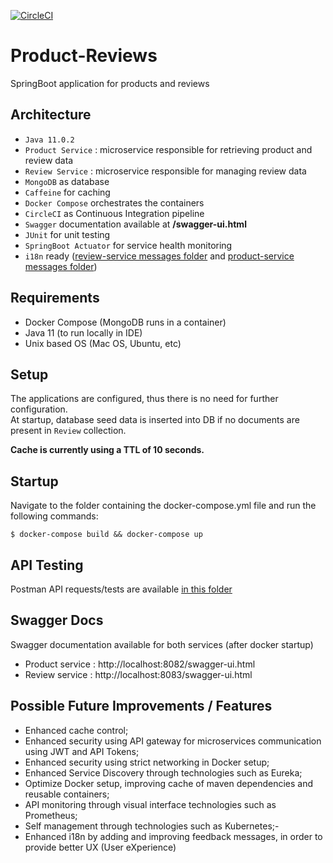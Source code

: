 [![CircleCI](https://circleci.com/gh/jpfmscel/product-reviews.svg?style=svg)](https://circleci.com/gh/jpfmscel/product-reviews)

# Product-Reviews
SpringBoot application for products and reviews

## Architecture
- ```Java 11.0.2```
- ```Product Service``` : microservice responsible for retrieving product and review data
- ```Review Service``` : microservice responsible for managing review data
- ```MongoDB``` as database
- ```Caffeine``` for caching
- ```Docker Compose``` orchestrates the containers
- ```CircleCI``` as Continuous Integration pipeline  
- ```Swagger``` documentation available at **/swagger-ui.html**
- ```JUnit``` for unit testing
- ```SpringBoot Actuator``` for service health monitoring
- ```i18n``` ready ([review-service messages folder](https://github.com/jpfmscel/product-reviews/tree/master/review-service/src/main/resources/messages) and [product-service messages folder](https://github.com/jpfmscel/product-reviews/tree/master/product-service/src/main/resources/messages))

## Requirements
 - Docker Compose (MongoDB runs in a container)
 - Java 11 (to run locally in IDE)
 - Unix based OS (Mac OS, Ubuntu, etc)

## Setup
 The applications are configured, thus there is no need for further configuration.  
 At startup, database seed data is inserted into DB if no documents are present in ```Review``` collection.  
   
 **Cache is currently using a TTL of 10 seconds.**

## Startup
Navigate to the folder containing the docker-compose.yml file and run the following commands:  

```$ docker-compose build && docker-compose up```

## API Testing
Postman API requests/tests are available [in this folder](https://github.com/jpfmscel/product-reviews/tree/master/API%20Postman%20Tests)

## Swagger Docs
Swagger documentation available for both services (after docker startup)
 - Product service : http://localhost:8082/swagger-ui.html
 - Review service  : http://localhost:8083/swagger-ui.html


## Possible Future Improvements / Features
- Enhanced cache control;
- Enhanced security using API gateway for microservices communication using JWT and API Tokens;
- Enhanced security using strict networking in Docker setup;
- Enhanced Service Discovery through technologies such as Eureka;
- Optimize Docker setup, improving cache of maven dependencies and reusable containers;
- API monitoring through visual interface technologies such as Prometheus;
- Self management through technologies such as Kubernetes;-
- Enhanced i18n by adding and improving feedback messages, in order to provide better UX (User eXperience)
